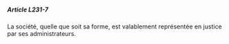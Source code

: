 ##### Article L231-7

La société, quelle que soit sa forme, est valablement représentée en justice par ses administrateurs.

